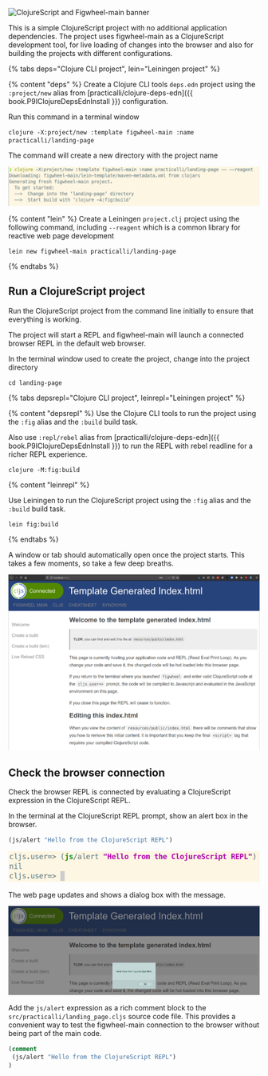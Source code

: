 ![ClojureScript and Figwheel-main banner](https://raw.githubusercontent.com/practicalli/graphic-design/live/banners/clojuresript-figwheel.png)

This is a simple ClojureScript project with no additional application dependencies.  The project uses figwheel-main as a ClojureScript development tool, for live loading of changes into the browser and also for building the projects with different configurations.

{% tabs deps="Clojure CLI project", lein="Leiningen project" %}

{% content "deps" %}
Create a Clojure CLI tools `deps.edn` project using the `:project/new` alias from [practicalli/clojure-deps-edn]({{ book.P9IClojureDepsEdnInstall }})  configuration.

Run this command in a terminal window

```shell
clojure -X:project/new :template figwheel-main :name practicalli/landing-page
```

The command will create a new directory with the project name

![Command line: run ClojureScript REPL with Figwheel-main and rebel readline](/images/clojurescript-project-new-figwheel-main.png)


{% content "lein" %}
Create a Leiningen `project.clj` project using the following command, including `--reagent` which is a common library for reactive web page development

```shell
lein new figwheel-main practicalli/landing-page
```

{% endtabs %}


## Run a ClojureScript project
Run the ClojureScript project from the command line initially to ensure that everything is working.

The project will start a REPL and figwheel-main will launch a connected browser REPL in the default web browser.

In the terminal window used to create the project, change into the project directory

```shell
cd landing-page
```

{% tabs depsrepl="Clojure CLI project", leinrepl="Leiningen project" %}

{% content "depsrepl" %}
Use the Clojure CLI tools to run the project using the `:fig` alias and the `:build` build task.

Also use `:repl/rebel` alias from [practicalli/clojure-deps-edn]({{ book.P9IClojureDepsEdnInstall }}) to run the REPL with rebel readline for a richer REPL experience.


```shell
clojure -M:fig:build
```


{% content "leinrepl" %}

Use Leiningen to run the ClojureScript project using the `:fig` alias and the `:build` build task.

```shell
lein fig:build
```


{% endtabs %}

A window or tab should automatically open once the project starts.  This takes a few moments, so take a few deep breaths.

![ClojureScript REPL with Figwheel-main - default webpage](/images/clojurescript-figwheel-main-default-webpage.png)


## Check the browser connection
Check the browser REPL is connected by evaluating a ClojureScript expression in the ClojureScript REPL.

In the terminal at the ClojureScript REPL prompt, show an alert box in the browser.
```clojure
(js/alert "Hello from the ClojureScript REPL")
```


![Command line: run ClojureScript REPL with Figwheel-main and rebel readline](/images/clojurescript-project-repl-javascript-alert-code.png)

The web page updates and shows a dialog box with the message.

![ClojureScript REPL with Figwheel-main - default webpage](/images/clojurescript-figwheel-main-default-webpage-alert.png)


Add the `js/alert` expression as a rich comment block to the `src/practicalli/landing_page.cljs` source code file.  This provides a convenient way to test the figwheel-main connection to the browser without being part of the main code.

```clojure
(comment
 (js/alert "Hello from the ClojureScript REPL")
)
```
